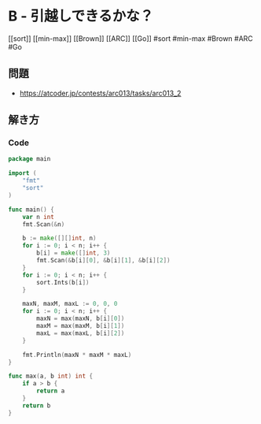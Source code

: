 # B - 引越しできるかな？
[[sort]] [[min-max]] [[Brown]] [[ARC]] [[Go]]
#sort #min-max #Brown #ARC #Go 

## 問題
- https://atcoder.jp/contests/arc013/tasks/arc013_2

## 解き方
### Code
```go
package main

import (
	"fmt"
	"sort"
)

func main() {
	var n int
	fmt.Scan(&n)

	b := make([][]int, n)
	for i := 0; i < n; i++ {
		b[i] = make([]int, 3)
		fmt.Scan(&b[i][0], &b[i][1], &b[i][2])
	}
	for i := 0; i < n; i++ {
		sort.Ints(b[i])
	}

	maxN, maxM, maxL := 0, 0, 0
	for i := 0; i < n; i++ {
		maxN = max(maxN, b[i][0])
		maxM = max(maxM, b[i][1])
		maxL = max(maxL, b[i][2])
	}

	fmt.Println(maxN * maxM * maxL)
}

func max(a, b int) int {
	if a > b {
		return a
	}
	return b
}
```